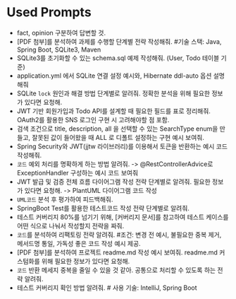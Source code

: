 # Used Prompts
- fact, opinion 구분하여 답변할 것.
- [PDF 첨부]를 분석하여 과제를 수행할 단계별 전략 작성해줘. #기술 스택: Java, Spring Boot, SQLite3, Maven
- SQLite3를 초기화할 수 있는 schema.sql 예제 작성해줘. (User, Todo 테이블 기준)
- application.yml 에서 SQLite 연결 설정 예시와, Hibernate ddl-auto 옵션 설명해줘
- SQLite `lock` 원인과 해결 방법 단계별로 알려줘. 정확한 분석을 위해 필요한 정보가 있다면 요청해.
- JWT 기반 회원가입과 Todo API를 설계할 때 필요한 필드를 표로 정리해줘. OAuth2를 활용한 SNS 로그인 구현 시 고려해야할 점 포함.
- 검색 조건으로 title, description, all 을 선택할 수 있는 SearchType enum을 만들고, 잘못된 값이 들어왔을 때 ALL 로 디폴트 설정하는 구현 예시 보여줘.
- Spring Security와 JWT(jjtw 라이브러리)를 이용해서 토큰을 반환하는 예시 코드 작성해줘.
- ```코드``` 예외 처리를 명확하게 하는 방법 알려줘. -> @RestControllerAdvice로 ExceptionHandler 구성하는 예시 코드 보여줘
- JWT 발급 및 검증 전체 흐름 다이어그램 작성 전략 단계별로 알려줘. 필요한 정보가 있다면 요청해. -> PlantUML 다이어그램 코드 작성
- ```UML코드``` 분석 후 평가하여 피드백해줘. 
- SpringBoot Test를 활용한 테스트코드 작성 전략 단계별로 알려줘.
- 테스트 커버리지 80%를 넘기기 위해, [커버리지 문서]를 참고하여 테스트 케이스를 어떤 식으로 나눠서 작성할지 전략을 짜줘.
- ```코드```를 분석하여 리팩토링 전략 알려줘. #조건: 변경 전 예시, 불필요한 중복 제거, 메서드명 통일, 가독성 좋은 코드 작성 예시 제공.
- [PDF 첨부]를 분석하여 프로젝트 readme.md 작성 예시 보여줘. readme.md 커스텀화를 위해 필요한 정보가 있다면 요청해.
- ```코드``` 반환 메세지 중복을 줄일 수 있을 것 같아. 공통으로 처리할 수 있도록 하는 전략 알려줘.
- 테스트 커버리지 확인 방법 알려줘. # 사용 기술: IntelliJ, Spring Boot